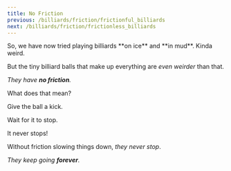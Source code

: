 ```yaml
---
title: No Friction
previous: /billiards/friction/frictionful_billiards
next: /billiards/friction/frictionless_billiards
---
```


<script>
    var sim = createSimulation({
        initialize: function(simulation) {
            var p = simulation.parameters;
            p.friction = 0;

            initBilliards(simulation, 1);

    		setToolbarAvailableTools(simulation.toolbar, ["impulse"]);
        }
    });
</script>


<div id="chapter">

<div class="page">
<div class="stepLog twoColumn">
So, we have now tried playing billiards **on ice** and **in mud**. Kinda weird.

But the tiny billiard balls that make up everything are _even weirder_ than that.

_They have **no friction**._

What does that mean?

Give the ball a kick. 

<script>
    cue(function() {
        return (getTotalEnergy(sim) > 0.1);
    });
    endStep();
</script>

Wait for it to stop.

<script>
    var timer = 10;
    cue(function(dt) {
        timer -= dt;
        return (timer < 0);
    });
    endStep();
</script>

It never stops!

Without friction slowing things down, _they never stop_.

_They keep going **forever**._

</div>

<div class="twoColumn">
<script>
	insertHere(sim.div);
</script>
</div>
</div>
</div>